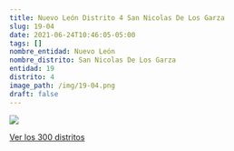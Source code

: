 ```yaml
---
title: Nuevo León Distrito 4 San Nicolas De Los Garza
slug: 19-04
date: 2021-06-24T10:46:05-05:00
tags: []
nombre_entidad: Nuevo León
nombre_distrito: San Nicolas De Los Garza
entidad: 19
distrito: 4
image_path: /img/19-04.png
draft: false
---
```


![](/img/19-04.png)

[Ver los 300 distritos](/docs/elecciones-2021)
